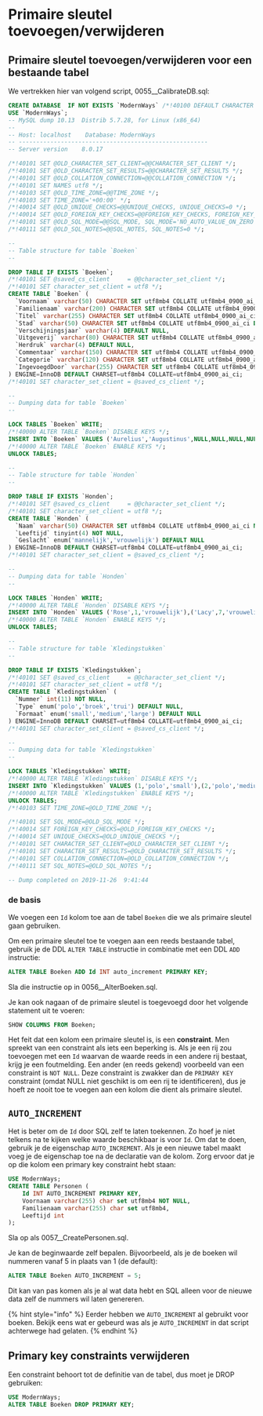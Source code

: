 # Primaire sleutel toevoegen/verwijderen

## Primaire sleutel toevoegen/verwijderen voor een bestaande tabel

We vertrekken hier van volgend script, 0055\_\_CalibrateDB.sql:

```sql
CREATE DATABASE  IF NOT EXISTS `ModernWays` /*!40100 DEFAULT CHARACTER SET utf8mb4 COLLATE utf8mb4_0900_ai_ci */ /*!80016 DEFAULT ENCRYPTION='N' */;
USE `ModernWays`;
-- MySQL dump 10.13  Distrib 5.7.28, for Linux (x86_64)
--
-- Host: localhost    Database: ModernWays
-- ------------------------------------------------------
-- Server version    8.0.17

/*!40101 SET @OLD_CHARACTER_SET_CLIENT=@@CHARACTER_SET_CLIENT */;
/*!40101 SET @OLD_CHARACTER_SET_RESULTS=@@CHARACTER_SET_RESULTS */;
/*!40101 SET @OLD_COLLATION_CONNECTION=@@COLLATION_CONNECTION */;
/*!40101 SET NAMES utf8 */;
/*!40103 SET @OLD_TIME_ZONE=@@TIME_ZONE */;
/*!40103 SET TIME_ZONE='+00:00' */;
/*!40014 SET @OLD_UNIQUE_CHECKS=@@UNIQUE_CHECKS, UNIQUE_CHECKS=0 */;
/*!40014 SET @OLD_FOREIGN_KEY_CHECKS=@@FOREIGN_KEY_CHECKS, FOREIGN_KEY_CHECKS=0 */;
/*!40101 SET @OLD_SQL_MODE=@@SQL_MODE, SQL_MODE='NO_AUTO_VALUE_ON_ZERO' */;
/*!40111 SET @OLD_SQL_NOTES=@@SQL_NOTES, SQL_NOTES=0 */;

--
-- Table structure for table `Boeken`
--

DROP TABLE IF EXISTS `Boeken`;
/*!40101 SET @saved_cs_client     = @@character_set_client */;
/*!40101 SET character_set_client = utf8 */;
CREATE TABLE `Boeken` (
  `Voornaam` varchar(50) CHARACTER SET utf8mb4 COLLATE utf8mb4_0900_ai_ci DEFAULT NULL,
  `Familienaam` varchar(200) CHARACTER SET utf8mb4 COLLATE utf8mb4_0900_ai_ci NOT NULL,
  `Titel` varchar(255) CHARACTER SET utf8mb4 COLLATE utf8mb4_0900_ai_ci DEFAULT NULL,
  `Stad` varchar(50) CHARACTER SET utf8mb4 COLLATE utf8mb4_0900_ai_ci DEFAULT NULL,
  `Verschijningsjaar` varchar(4) DEFAULT NULL,
  `Uitgeverij` varchar(80) CHARACTER SET utf8mb4 COLLATE utf8mb4_0900_ai_ci DEFAULT NULL,
  `Herdruk` varchar(4) DEFAULT NULL,
  `Commentaar` varchar(150) CHARACTER SET utf8mb4 COLLATE utf8mb4_0900_ai_ci DEFAULT NULL,
  `Categorie` varchar(120) CHARACTER SET utf8mb4 COLLATE utf8mb4_0900_ai_ci NOT NULL,
  `IngevoegdDoor` varchar(255) CHARACTER SET utf8mb4 COLLATE utf8mb4_0900_ai_ci DEFAULT NULL
) ENGINE=InnoDB DEFAULT CHARSET=utf8mb4 COLLATE=utf8mb4_0900_ai_ci;
/*!40101 SET character_set_client = @saved_cs_client */;

--
-- Dumping data for table `Boeken`
--

LOCK TABLES `Boeken` WRITE;
/*!40000 ALTER TABLE `Boeken` DISABLE KEYS */;
INSERT INTO `Boeken` VALUES ('Aurelius','Augustinus',NULL,NULL,NULL,NULL,NULL,NULL,'Metafysica',NULL),('Diderik','Batens','Logicaboek','','1999','','','','Metafysica',''),('Stephen','Hawking','The Nature of Space and Time',NULL,NULL,NULL,NULL,NULL,'Wiskunde',NULL),('Stephen','Hawking','Antwoorden op de grote vragen',NULL,NULL,NULL,NULL,NULL,'Filosofie',NULL),('William','Dunham','Journey through Genius: The Great Theorems of Mathematics',NULL,NULL,NULL,NULL,NULL,'Wiskunde',NULL),('William','Dunham','Euler: The Master of Us All',NULL,NULL,NULL,NULL,NULL,'Geschiedenis',NULL),('Evert Willem','Beth','Mathematical Thought',NULL,NULL,NULL,NULL,NULL,'Filosofie',NULL),('Jef','B','Het Boek',NULL,NULL,NULL,NULL,NULL,'Filosofie',NULL),('Mathijs','Degrote','Leren werken met SQL',NULL,NULL,NULL,NULL,NULL,'Informatica',NULL);
/*!40000 ALTER TABLE `Boeken` ENABLE KEYS */;
UNLOCK TABLES;

--
-- Table structure for table `Honden`
--

DROP TABLE IF EXISTS `Honden`;
/*!40101 SET @saved_cs_client     = @@character_set_client */;
/*!40101 SET character_set_client = utf8 */;
CREATE TABLE `Honden` (
  `Naam` varchar(50) CHARACTER SET utf8mb4 COLLATE utf8mb4_0900_ai_ci NOT NULL,
  `Leeftijd` tinyint(4) NOT NULL,
  `Geslacht` enum('mannelijk','vrouwelijk') DEFAULT NULL
) ENGINE=InnoDB DEFAULT CHARSET=utf8mb4 COLLATE=utf8mb4_0900_ai_ci;
/*!40101 SET character_set_client = @saved_cs_client */;

--
-- Dumping data for table `Honden`
--

LOCK TABLES `Honden` WRITE;
/*!40000 ALTER TABLE `Honden` DISABLE KEYS */;
INSERT INTO `Honden` VALUES ('Rose',1,'vrouwelijk'),('Lacy',7,'vrouwelijk'),('Phoebe',4,'vrouwelijk'),('Camilla',14,'vrouwelijk'),('Betsy',7,'vrouwelijk'),('Lena',8,'vrouwelijk'),('Ella',8,'vrouwelijk'),('Samantha',15,'vrouwelijk'),('Sophia',7,'vrouwelijk'),('Abby',4,'vrouwelijk'),('Lily',10,'vrouwelijk'),('Biscuit',11,'vrouwelijk'),('Nori',8,'vrouwelijk'),('Sam',5,'vrouwelijk'),('Mika',9,'vrouwelijk'),('Baby',10,'vrouwelijk'),('Blondie',14,'vrouwelijk'),('Leia',10,'vrouwelijk'),('Mackenzie',10,'vrouwelijk'),('Trixie',11,'vrouwelijk'),('Hannah',9,'vrouwelijk'),('Kallie',5,'vrouwelijk'),('Maya',14,'vrouwelijk'),('Inez',15,'vrouwelijk'),('Gemma',8,'vrouwelijk'),('Priscilla',9,'vrouwelijk'),('Zoe',8,'vrouwelijk'),('Camilla',1,'vrouwelijk'),('Fiona',9,'vrouwelijk'),('Marley',11,'vrouwelijk'),('Betsy',12,'vrouwelijk'),('Bailey',8,'vrouwelijk'),('Gia',5,'vrouwelijk'),('Peanut',4,'vrouwelijk'),('Fern',4,'vrouwelijk'),('Tootsie',13,'vrouwelijk'),('Summer',11,'vrouwelijk'),('Gidget',3,'vrouwelijk'),('Brandy',1,'vrouwelijk'),('Peaches',1,'vrouwelijk'),('Sophie',11,'vrouwelijk'),('Cookie',14,'vrouwelijk'),('Ivy',1,'vrouwelijk'),('Mackenzie',10,'vrouwelijk'),('Sammie',9,'vrouwelijk'),('Sandy',8,'vrouwelijk'),('Callie',12,'vrouwelijk'),('Samantha',10,'vrouwelijk'),('Lola',2,'vrouwelijk'),('Angel',14,'vrouwelijk'),('Edie',12,'vrouwelijk'),('Diamond',5,'vrouwelijk'),('Bonnie',1,'vrouwelijk'),('Cinnamon',8,'vrouwelijk'),('Ella',12,'vrouwelijk'),('Brooklyn',14,'vrouwelijk'),('Miley',7,'vrouwelijk'),('Pebbles',5,'vrouwelijk'),('Hazel',3,'vrouwelijk'),('Peaches',7,'vrouwelijk'),('Bean',6,'vrouwelijk'),('Bianca',10,'vrouwelijk'),('Brandy',9,'vrouwelijk'),('Cleo',8,'vrouwelijk'),('Sam',9,'vrouwelijk'),('Precious',2,'vrouwelijk'),('Star',13,'vrouwelijk'),('Tessa',15,'vrouwelijk'),('Callie',6,'vrouwelijk'),('Daisy',15,'vrouwelijk'),('Darlene',9,'vrouwelijk'),('Madison',5,'vrouwelijk'),('Biscuit',4,'vrouwelijk'),('Lacy',8,'vrouwelijk'),('Destiny',4,'vrouwelijk'),('Olivia',6,'vrouwelijk'),('Allie',15,'vrouwelijk'),('Khloe',13,'vrouwelijk'),('Dolly',14,'vrouwelijk'),('Bonnie',6,'vrouwelijk'),('Blossom',7,'vrouwelijk'),('Jenna',14,'vrouwelijk'),('Violet',12,'vrouwelijk'),('Bean',13,'vrouwelijk'),('Anna',12,'vrouwelijk'),('Betty',12,'vrouwelijk'),('Destiny',3,'vrouwelijk'),('Nina',3,'vrouwelijk'),('Tilly',14,'vrouwelijk'),('Dana',10,'vrouwelijk'),('Ruby',14,'vrouwelijk'),('Fiona',3,'vrouwelijk'),('Brutus',8,'mannelijk'),('Nero',5,'mannelijk'),('Otto',13,'mannelijk'),('Rascal',9,'mannelijk'),('Kane',1,'mannelijk'),('Odie',9,'mannelijk'),('Ralph',9,'mannelijk'),('Tank',14,'mannelijk'),('Taz',2,'mannelijk'),('Kobe',5,'mannelijk'),('Dodge',4,'mannelijk'),('Aries',11,'mannelijk'),('Ned',11,'mannelijk'),('Alex',9,'mannelijk'),('Bo',10,'mannelijk'),('Eli',5,'mannelijk'),('Porter',2,'mannelijk'),('Duke',6,'mannelijk'),('Carter',13,'mannelijk'),('Casper',14,'mannelijk'),('Brutus',2,'mannelijk'),('Buddy',12,'mannelijk'),('Barkley',9,'mannelijk'),('Theo',5,'mannelijk'),('Maverick',12,'mannelijk'),('Buddy',9,'mannelijk'),('Taz',5,'mannelijk'),('Harvey',11,'mannelijk'),('Scout',5,'mannelijk'),('Rudy',13,'mannelijk'),('Trapper',15,'mannelijk'),('Buster',10,'mannelijk'),('Rocco',4,'mannelijk'),('Vinnie',1,'mannelijk'),('Murphy',13,'mannelijk'),('George',9,'mannelijk'),('Milo',11,'mannelijk'),('Kobe',2,'mannelijk'),('AJ',3,'mannelijk'),('Cash',11,'mannelijk'),('Eli',6,'mannelijk'),('Dane',9,'mannelijk'),('Theo',13,'mannelijk'),('Cash',7,'mannelijk'),('Nelson',3,'mannelijk'),('Luke',10,'mannelijk'),('Harvey',4,'mannelijk'),('Riley',6,'mannelijk'),('Tyson',9,'mannelijk'),('Gage',5,'mannelijk'),('Iggy',2,'mannelijk'),('Marley',7,'mannelijk'),('Fritz',15,'mannelijk'),('Bailey',14,'mannelijk'),('Porter',3,'mannelijk'),('King',10,'mannelijk'),('Snoopy',10,'mannelijk'),('Lewis',15,'mannelijk'),('Levi',1,'mannelijk'),('Leo',10,'mannelijk'),('Vince',2,'mannelijk'),('Trapper',13,'mannelijk'),('Kobe',11,'mannelijk'),('Simba',11,'mannelijk'),('Zeus',3,'mannelijk'),('Flash',15,'mannelijk'),('Watson',6,'mannelijk'),('Benji',3,'mannelijk'),('Frankie',15,'mannelijk'),('Dane',3,'mannelijk'),('Finn',1,'mannelijk'),('Coco',8,'mannelijk'),('Bailey',11,'mannelijk'),('Storm',11,'mannelijk'),('Griffin',2,'mannelijk'),('Zeus',13,'mannelijk'),('Boomer',15,'mannelijk');
/*!40000 ALTER TABLE `Honden` ENABLE KEYS */;
UNLOCK TABLES;

--
-- Table structure for table `Kledingstukken`
--

DROP TABLE IF EXISTS `Kledingstukken`;
/*!40101 SET @saved_cs_client     = @@character_set_client */;
/*!40101 SET character_set_client = utf8 */;
CREATE TABLE `Kledingstukken` (
  `Nummer` int(11) NOT NULL,
  `Type` enum('polo','broek','trui') DEFAULT NULL,
  `Formaat` enum('small','medium','large') DEFAULT NULL
) ENGINE=InnoDB DEFAULT CHARSET=utf8mb4 COLLATE=utf8mb4_0900_ai_ci;
/*!40101 SET character_set_client = @saved_cs_client */;

--
-- Dumping data for table `Kledingstukken`
--

LOCK TABLES `Kledingstukken` WRITE;
/*!40000 ALTER TABLE `Kledingstukken` DISABLE KEYS */;
INSERT INTO `Kledingstukken` VALUES (1,'polo','small'),(2,'polo','medium'),(3,'polo','large'),(4,'broek','small'),(5,'broek','medium'),(6,'broek','large'),(7,'trui','small'),(8,'trui','medium'),(9,'trui','large');
/*!40000 ALTER TABLE `Kledingstukken` ENABLE KEYS */;
UNLOCK TABLES;
/*!40103 SET TIME_ZONE=@OLD_TIME_ZONE */;

/*!40101 SET SQL_MODE=@OLD_SQL_MODE */;
/*!40014 SET FOREIGN_KEY_CHECKS=@OLD_FOREIGN_KEY_CHECKS */;
/*!40014 SET UNIQUE_CHECKS=@OLD_UNIQUE_CHECKS */;
/*!40101 SET CHARACTER_SET_CLIENT=@OLD_CHARACTER_SET_CLIENT */;
/*!40101 SET CHARACTER_SET_RESULTS=@OLD_CHARACTER_SET_RESULTS */;
/*!40101 SET COLLATION_CONNECTION=@OLD_COLLATION_CONNECTION */;
/*!40111 SET SQL_NOTES=@OLD_SQL_NOTES */;

-- Dump completed on 2019-11-26  9:41:44
```

### de basis

We voegen een `Id` kolom toe aan de tabel `Boeken` die we als primaire sleutel gaan gebruiken.

Om een primaire sleutel toe te voegen aan een reeds bestaande tabel, gebruik je de DDL `ALTER TABLE` instructie in combinatie met een DDL `ADD` instructie:

```sql
ALTER TABLE Boeken ADD Id INT auto_increment PRIMARY KEY;
```

Sla die instructie op in 0056\_\_AlterBoeken.sql.

Je kan ook nagaan of de primaire sleutel is toegevoegd door het volgende statement uit te voeren:

```sql
SHOW COLUMNS FROM Boeken;
```

Het feit dat een kolom een primaire sleutel is, is een **constraint**. Men spreekt van een constraint als iets een beperking is. Als je een rij zou toevoegen met een `Id` waarvan de waarde reeds in een andere rij bestaat, krijg je een foutmelding. Een ander \(en reeds gekend\) voorbeeld van een constraint is `NOT NULL`. Deze constraint is zwakker dan de `PRIMARY KEY` constraint \(omdat NULL niet geschikt is om een rij te identificeren\), dus je hoeft ze nooit toe te voegen aan een kolom die dient als primaire sleutel.

## `AUTO_INCREMENT`

Het is beter om de `Id` door SQL zelf te laten toekennen. Zo hoef je niet telkens na te kijken welke waarde beschikbaar is voor `Id`. Om dat te doen, gebruik je de eigenschap `AUTO_INCREMENT`. Als je een nieuwe tabel maakt voeg je de eigenschap toe na de declaratie van de kolom. Zorg ervoor dat je op die kolom een primary key constraint hebt staan:

```sql
USE ModernWays;
CREATE TABLE Personen (
    Id INT AUTO_INCREMENT PRIMARY KEY,
    Voornaam varchar(255) char set utf8mb4 NOT NULL,
    Familienaam varchar(255) char set utf8mb4,
    Leeftijd int
);
```

Sla op als 0057\_\_CreatePersonen.sql.

Je kan de beginwaarde zelf bepalen. Bijvoorbeeld, als je de boeken wil nummeren vanaf 5 in plaats van 1 \(de default\):

```sql
ALTER TABLE Boeken AUTO_INCREMENT = 5;
```

Dit kan van pas komen als je al wat data hebt en SQL alleen voor de nieuwe data zelf de nummers wil laten genereren.

{% hint style="info" %}
Eerder hebben we `AUTO_INCREMENT` al gebruikt voor boeken. Bekijk eens wat er gebeurd was als je `AUTO_INCREMENT` in dat script achterwege had gelaten.
{% endhint %}

## Primary key constraints verwijderen

Een constraint behoort tot de definitie van de tabel, dus moet je DROP gebruiken:

```sql
USE ModernWays;
ALTER TABLE Boeken DROP PRIMARY KEY;
```

